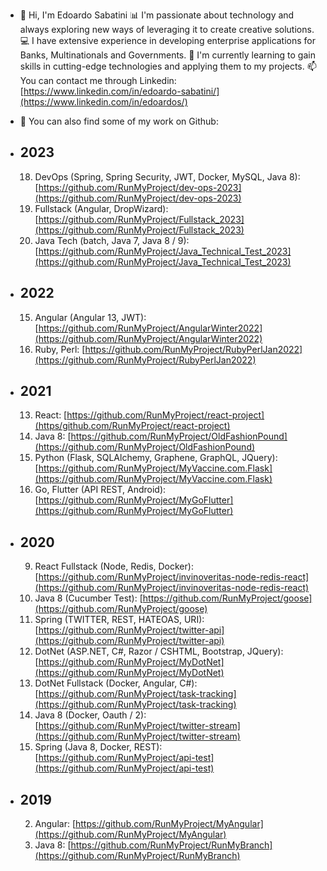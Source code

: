 - 👋 Hi, I'm Edoardo Sabatini 📊 I'm passionate about technology and always exploring new ways of leveraging it to create creative solutions. 💻 I have extensive experience in developing enterprise applications for Banks, Multinationals and Governments. 🌱 I'm currently learning to gain skills in cutting-edge technologies and applying them to my projects. 📫 You can contact me through Linkedin: [https://www.linkedin.com/in/edoardo-sabatini/](https://www.linkedin.com/in/edoardos/)
- 🐬 You can also find some of my work on Github:

- ## 2023 
  18. DevOps (Spring, Spring Security, JWT, Docker, MySQL, Java 8): [https://github.com/RunMyProject/dev-ops-2023](https://github.com/RunMyProject/dev-ops-2023)
  17. Fullstack (Angular, DropWizard): [https://github.com/RunMyProject/Fullstack_2023](https://github.com/RunMyProject/Fullstack_2023)
  16. Java Tech (batch, Java 7, Java 8 / 9): [https://github.com/RunMyProject/Java_Technical_Test_2023](https://github.com/RunMyProject/Java_Technical_Test_2023)
- ## 2022
  15. Angular (Angular 13, JWT): [https://github.com/RunMyProject/AngularWinter2022](https://github.com/RunMyProject/AngularWinter2022)
  14. Ruby, Perl: [https://github.com/RunMyProject/RubyPerlJan2022](https://github.com/RunMyProject/RubyPerlJan2022)
- ## 2021
  13. React: [https://github.com/RunMyProject/react-project](https/github.com/RunMyProject/react-project)
  12. Java 8: [https://github.com/RunMyProject/OldFashionPound](https://github.com/RunMyProject/OldFashionPound)
  11. Python (Flask, SQLAlchemy, Graphene, GraphQL, JQuery): [https://github.com/RunMyProject/MyVaccine.com.Flask](https://github.com/RunMyProject/MyVaccine.com.Flask)
  10. Go, Flutter (API REST, Android): [https://github.com/RunMyProject/MyGoFlutter](https://github.com/RunMyProject/MyGoFlutter)
- ## 2020
   9. React Fullstack (Node, Redis, Docker): [https://github.com/RunMyProject/invinoveritas-node-redis-react](https://github.com/RunMyProject/invinoveritas-node-redis-react)
   8. Java 8 (Cucumber Test): [https://github.com/RunMyProject/goose](https://github.com/RunMyProject/goose)
   7. Spring (TWITTER, REST, HATEOAS, URI): [https://github.com/RunMyProject/twitter-api](https://github.com/RunMyProject/twitter-api)
   6. DotNet (ASP.NET, C#, Razor / CSHTML, Bootstrap, JQuery): [https://github.com/RunMyProject/MyDotNet](https://github.com/RunMyProject/MyDotNet)
   5. DotNet Fullstack (Docker, Angular, C#): [https://github.com/RunMyProject/task-tracking](https://github.com/RunMyProject/task-tracking)
   4. Java 8 (Docker, Oauth / 2): [https://github.com/RunMyProject/twitter-stream](https://github.com/RunMyProject/twitter-stream)
   3. Spring (Java 8, Docker, REST): [https://github.com/RunMyProject/api-test](https://github.com/RunMyProject/api-test)
- ## 2019
   2. Angular: [https://github.com/RunMyProject/MyAngular](https://github.com/RunMyProject/MyAngular)
   1. Java 8: [https://github.com/RunMyProject/RunMyBranch](https://github.com/RunMyProject/RunMyBranch)

<!---
RunMyProject/RunMyProject is a ✨ special ✨ repository because its `README.md` (this file) appears on your GitHub profile.
You can click the Preview link to take a look at your changes.
--->
